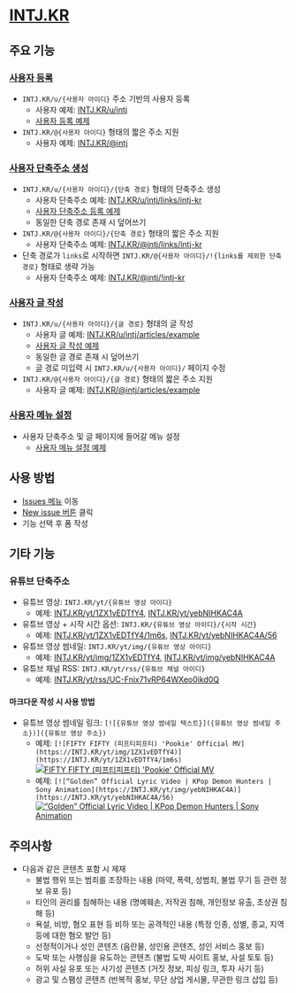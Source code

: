 # [INTJ.KR](https://intj.kr)

## 주요 기능

### [사용자 등록](https://github.com/OUS-KR/INTJ.KR/issues/new?template=01-user-register-by-issue.yml)

- `INTJ.KR/u/{사용자 아이디}` 주소 기반의 사용자 등록
  - 사용자 예제: [INTJ.KR/u/intj](https://intj.kr/u/intj)
  - [사용자 등록 예제](https://github.com/OUS-KR/INTJ.KR/issues/1)
- `INTJ.KR/@{사용자 아이디}` 형태의 짧은 주소 지원
  - 사용자 예제: [INTJ.KR/@intj](https://intj.kr/@intj)

### [사용자 단축주소 생성](https://github.com/OUS-KR/INTJ.KR/issues/new?template=02-user-short-url-register-by-issue.yml)

- `INTJ.KR/u/{사용자 아이디}/{단축 경로}` 형태의 단축주소 생성
  - 사용자 단축주소 예제: [INTJ.KR/u/intj/links/intj-kr](https://intj.kr/u/intj/links/intj-kr)
  - [사용자 단축주소 등록 예제](https://github.com/OUS-KR/INTJ.KR/issues/2)
  - 동일한 단축 경로 존재 시 덮어쓰기
- `INTJ.KR/@{사용자 아이디}/{단축 경로}` 형태의 짧은 주소 지원
  - 사용자 단축주소 예제: [INTJ.KR/@intj/links/intj-kr](https://intj.kr/@intj/links/intj-kr)
- 단축 경로가 `links`로 시작하면 `INTJ.KR/@{사용자 아이디}/!{links를 제외한 단축 경로}` 형태로 생략 가능
  - 사용자 단축주소 예제: [INTJ.KR/@intj/!intj-kr](https://intj.kr/@intj/!intj-kr)

### [사용자 글 작성](https://github.com/OUS-KR/INTJ.KR/issues/new?template=03-user-article-writing-by-issue.yml)

- `INTJ.KR/u/{사용자 아이디}/{글 경로}` 형태의 글 작성
  - 사용자 글 예제: [INTJ.KR/u/intj/articles/example](https://intj.kr/u/intj/articles/example)
  - [사용자 글 작성 예제](https://github.com/OUS-KR/INTJ.KR/issues/3)
  - 동일한 글 경로 존재 시 덮어쓰기
  - 글 경로 미입력 시 `INTJ.KR/u/{사용자 아이디}/` 페이지 수정
- `INTJ.KR/@{사용자 아이디}/{글 경로}` 형태의 짧은 주소 지원
  - 사용자 글 예제: [INTJ.KR/@intj/articles/example](https://intj.kr/@intj/articles/example)
 
### [사용자 메뉴 설정](https://github.com/OUS-KR/INTJ.KR/issues/new?template=04-user-menu-setting-by-issue.yml)

- 사용자 단축주소 및 글 페이지에 들어갈 메뉴 설정
  - [사용자 메뉴 설정 예제](https://github.com/OUS-KR/INTJ.KR/issues/4)

## 사용 방법

- [Issues 메뉴](https://github.com/OUS-KR/INTJ.KR/issues) 이동
- [New issue 버튼](https://github.com/OUS-KR/INTJ.KR/issues/new/choose) 클릭
- 기능 선택 후 폼 작성

## 기타 기능

### 유튜브 단축주소

- 유튜브 영상: `INTJ.KR/yt/{유튜브 영상 아이디}`
  - 예제: [INTJ.KR/yt/1ZX1vEDTfY4](https://intj.kr/yt/1ZX1vEDTfY4), [INTJ.KR/yt/yebNIHKAC4A](https://intj.kr/yt/yebNIHKAC4A)
- 유튜브 영상 + 시작 시간 옵션: `INTJ.KR/{유튜브 영상 아이디}/{시작 시간}`
  - 예제: [INTJ.KR/yt/1ZX1vEDTfY4/1m6s](https://intj.kr/yt/1ZX1vEDTfY4/1m6s), [INTJ.KR/yt/yebNIHKAC4A/56](https://intj.kr/yt/yebNIHKAC4A/56)
- 유튜브 영상 썸네일: `INTJ.KR/yt/img/{유튜브 영상 아이디}`
  - 예제: [INTJ.KR/yt/img/1ZX1vEDTfY4](https://intj.kr/yt/img/1ZX1vEDTfY4), [INTJ.KR/yt/img/yebNIHKAC4A](https://intj.kr/yt/img/yebNIHKAC4A)
- 유튜브 채널 RSS: `INTJ.KR/yt/rss/{유튜브 채널 아이디}`
  - 예제: [INTJ.KR/yt/rss/UC-Fnix71vRP64WXeo0ikd0Q](https://intj.kr/yt/rss/UC-Fnix71vRP64WXeo0ikd0Q)

#### 마크다운 작성 시 사용 방법

- 유튜브 영상 썸네일 링크: `[![{유튜브 영상 썸네일 텍스트}]({유튜브 영상 썸네일 주소})]({유튜브 영상 주소})`
  - 예제: `[![FIFTY FIFTY (피프티피프티) 'Pookie' Official MV](https://INTJ.KR/yt/img/1ZX1vEDTfY4)](https://INTJ.KR/yt/1ZX1vEDTfY4/1m6s)`
  [![FIFTY FIFTY (피프티피프티) 'Pookie' Official MV](https://INTJ.KR/yt/img/1ZX1vEDTfY4)](https://INTJ.KR/yt/1ZX1vEDTfY4/1m6s)
  - 예제: `[![“Golden” Official Lyric Video | KPop Demon Hunters | Sony Animation](https://INTJ.KR/yt/img/yebNIHKAC4A)](https://INTJ.KR/yt/yebNIHKAC4A/56)`
  [![“Golden” Official Lyric Video | KPop Demon Hunters | Sony Animation](https://INTJ.KR/yt/img/yebNIHKAC4A)](https://INTJ.KR/yt/yebNIHKAC4A/56)

## 주의사항

- 다음과 같은 콘텐츠 포함 시 제재
  - 불법 행위 또는 범죄를 조장하는 내용 (마약, 폭력, 성범죄, 불법 무기 등 관련 정보 유포 등)
  - 타인의 권리를 침해하는 내용 (명예훼손, 저작권 침해, 개인정보 유출, 초상권 침해 등)
  - 욕설, 비방, 혐오 표현 등 비하 또는 공격적인 내용 (특정 인종, 성별, 종교, 지역 등에 대한 혐오 발언 등)
  - 선정적이거나 성인 콘텐츠 (음란물, 성인용 콘텐츠, 성인 서비스 홍보 등)
  - 도박 또는 사행심을 유도하는 콘텐츠 (불법 도박 사이트 홍보, 사설 토토 등)
  - 허위 사실 유포 또는 사기성 콘텐츠 (거짓 정보, 피싱 링크, 투자 사기 등)
  - 광고 및 스팸성 콘텐츠 (반복적 홍보, 무단 상업 게시물, 무관한 링크 삽입 등)